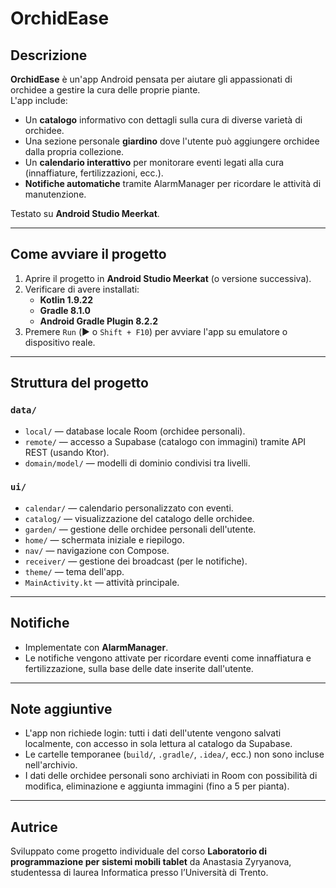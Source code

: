 #  OrchidEase

##  Descrizione

**OrchidEase** è un'app Android pensata per aiutare gli appassionati di orchidee a gestire la cura delle proprie piante.  
L'app include:

-  Un **catalogo** informativo con dettagli sulla cura di diverse varietà di orchidee.
-  Una sezione personale **giardino** dove l'utente può aggiungere orchidee dalla propria collezione.
-  Un **calendario interattivo** per monitorare eventi legati alla cura (innaffiature, fertilizzazioni, ecc.).
-  **Notifiche automatiche** tramite AlarmManager per ricordare le attività di manutenzione.

Testato su **Android Studio Meerkat**.

---

## Come avviare il progetto

1. Aprire il progetto in **Android Studio Meerkat** (o versione successiva).
2. Verificare di avere installati:
   - **Kotlin 1.9.22**
   - **Gradle 8.1.0**
   - **Android Gradle Plugin 8.2.2**
3. Premere `Run` (▶️ o `Shift + F10`) per avviare l'app su emulatore o dispositivo reale.

---

## Struttura del progetto

### `data/`

- `local/` — database locale Room (orchidee personali).
- `remote/` — accesso a Supabase (catalogo con immagini) tramite API REST (usando Ktor).
- `domain/model/` — modelli di dominio condivisi tra livelli.

### `ui/`

- `calendar/` — calendario personalizzato con eventi.
- `catalog/` — visualizzazione del catalogo delle orchidee.
- `garden/` — gestione delle orchidee personali dell'utente.
- `home/` — schermata iniziale e riepilogo.
- `nav/` — navigazione con Compose.
- `receiver/` — gestione dei broadcast (per le notifiche).
- `theme/` — tema dell'app.
- `MainActivity.kt` — attività principale.

---

## Notifiche

- Implementate con **AlarmManager**.
- Le notifiche vengono attivate per ricordare eventi come innaffiatura e fertilizzazione, sulla base delle date inserite dall'utente.

---

## Note aggiuntive

- L'app non richiede login: tutti i dati dell'utente vengono salvati localmente, con accesso in sola lettura al catalogo da Supabase.
- Le cartelle temporanee (`build/`, `.gradle/`, `.idea/`, ecc.) non sono incluse nell'archivio.
- I dati delle orchidee personali sono archiviati in Room con possibilità di modifica, eliminazione e aggiunta immagini (fino a 5 per pianta).

---

## Autrice

Sviluppato come progetto individuale del corso **Laboratorio di programmazione per sistemi mobili  tablet** da Anastasia Zyryanova, studentessa di laurea Informatica presso l’Università di Trento.
